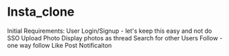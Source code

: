 # Insta_clone

Initial Requirements: 
User Login/Signup - let's keep this easy and not do SSO
Upload Photo 
Display photos as thread
Search for other Users
Follow - one way follow
Like Post
Notificaiton



